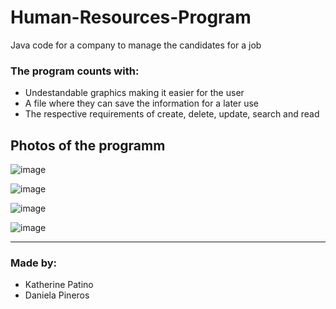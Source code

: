 # Human-Resources-Program

Java code for a company to manage the candidates for a job

### The program counts with:

- Undestandable graphics making it easier for the user
- A file where they can save the information for a later use
- The respective requirements of create, delete, update, search and read

## Photos of the programm

![image](https://user-images.githubusercontent.com/124631450/218286278-b788acde-2a17-415b-b6d0-0181946126e8.png)

![image](https://user-images.githubusercontent.com/124631450/218286318-7554419a-3a48-4467-a5ad-0c64bff81d8e.png)

![image](https://user-images.githubusercontent.com/124631450/218286359-bc72abb1-5b48-4096-b0ee-aeb9089ed6c8.png)

![image](https://user-images.githubusercontent.com/124631450/218286367-163f2dda-6167-49b2-9ab2-70ccc54f164f.png)

------------

### Made by:

- Katherine Patino
- Daniela Pineros
